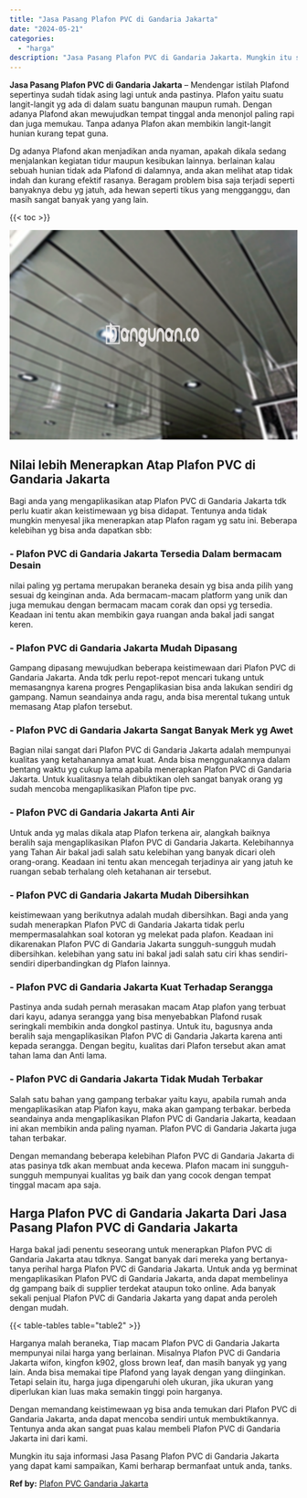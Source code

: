 ```yaml
---
title: "Jasa Pasang Plafon PVC di Gandaria Jakarta"
date: "2024-05-21"
categories: 
  - "harga"
description: "Jasa Pasang Plafon PVC di Gandaria Jakarta. Mungkin itu saja informasi Jasa Pasang Plafon PVC di Gandaria Jakarta yang dapat kami sampaikan, Kami berharap be..."
---
```


**Jasa Pasang Plafon PVC di Gandaria Jakarta** – Mendengar istilah Plafond sepertinya sudah tidak asing lagi untuk anda pastinya. Plafon yaitu suatu langit-langit yg ada di dalam suatu bangunan maupun rumah. Dengan adanya Plafond akan mewujudkan tempat tinggal anda menonjol paling rapi dan juga memukau. Tanpa adanya Plafon akan membikin langit-langit hunian kurang tepat guna.

Dg adanya Plafond akan menjadikan anda nyaman, apakah dikala sedang menjalankan kegiatan tidur maupun kesibukan lainnya. berlainan kalau sebuah hunian tidak ada Plafond di dalamnya, anda akan melihat atap tidak indah dan kurang efektif rasanya. Beragam problem bisa saja terjadi seperti banyaknya debu yg jatuh, ada hewan seperti tikus yang mengganggu, dan masih sangat banyak yang yang lain.

{{< toc >}}

![Jasa Pasang Plafon PVC di Gandaria Jakarta](/images/flafond-pvc-murah07.png)

## Nilai lebih Menerapkan Atap Plafon PVC di Gandaria Jakarta

Bagi anda yang mengaplikasikan atap Plafon PVC di Gandaria Jakarta tdk perlu kuatir akan keistimewaan yg bisa didapat. Tentunya anda tidak mungkin menyesal jika menerapkan atap Plafon ragam yg satu ini. Beberapa kelebihan yg bisa anda dapatkan sbb:

### \- Plafon PVC di Gandaria Jakarta Tersedia Dalam bermacam Desain

nilai paling yg pertama merupakan beraneka desain yg bisa anda pilih yang sesuai dg keinginan anda. Ada bermacam-macam platform yang unik dan juga memukau dengan bermacam macam corak dan opsi yg tersedia. Keadaan ini tentu akan membikin gaya ruangan anda bakal jadi sangat keren.

### \- Plafon PVC di Gandaria Jakarta Mudah Dipasang

Gampang dipasang mewujudkan beberapa keistimewaan dari Plafon PVC di Gandaria Jakarta. Anda tdk perlu repot-repot mencari tukang untuk memasangnya karena progres Pengaplikasian bisa anda lakukan sendiri dg gampang. Namun seandainya anda ragu, anda bisa merental tukang untuk memasang Atap plafon tersebut.

### \- Plafon PVC di Gandaria Jakarta Sangat Banyak Merk yg Awet

Bagian nilai sangat dari Plafon PVC di Gandaria Jakarta adalah mempunyai kualitas yang ketahanannya amat kuat. Anda bisa menggunakannya dalam bentang waktu yg cukup lama apabila menerapkan Plafon PVC di Gandaria Jakarta. Untuk kualitasnya telah dibuktikan oleh sangat banyak orang yg sudah mencoba mengaplikasikan Plafon tipe pvc.

### \- Plafon PVC di Gandaria Jakarta Anti Air

Untuk anda yg malas dikala atap Plafon terkena air, alangkah baiknya beralih saja mengaplikasikan Plafon PVC di Gandaria Jakarta. Kelebihannya yang Tahan Air bakal jadi salah satu kelebihan yang banyak dicari oleh orang-orang. Keadaan ini tentu akan mencegah terjadinya air yang jatuh ke ruangan sebab terhalang oleh ketahanan air tersebut.

### \- Plafon PVC di Gandaria Jakarta Mudah Dibersihkan

keistimewaan yang berikutnya adalah mudah dibersihkan. Bagi anda yang sudah menerapkan Plafon PVC di Gandaria Jakarta tidak perlu mempermasalahkan soal kotoran yg melekat pada plafon. Keadaan ini dikarenakan Plafon PVC di Gandaria Jakarta sungguh-sungguh mudah dibersihkan. kelebihan yang satu ini bakal jadi salah satu ciri khas sendiri-sendiri diperbandingkan dg Plafon lainnya.

### \- Plafon PVC di Gandaria Jakarta Kuat Terhadap Serangga

Pastinya anda sudah pernah merasakan macam Atap plafon yang terbuat dari kayu, adanya serangga yang bisa menyebabkan Plafond rusak seringkali membikin anda dongkol pastinya. Untuk itu, bagusnya anda beralih saja mengaplikasikan Plafon PVC di Gandaria Jakarta karena anti kepada serangga. Dengan begitu, kualitas dari Plafon tersebut akan amat tahan lama dan Anti lama.

### \- Plafon PVC di Gandaria Jakarta Tidak Mudah Terbakar

Salah satu bahan yang gampang terbakar yaitu kayu, apabila rumah anda mengaplikasikan atap Plafon kayu, maka akan gampang terbakar. berbeda seandainya anda mengaplikasikan Plafon PVC di Gandaria Jakarta, keadaan ini akan membikin anda paling nyaman. Plafon PVC di Gandaria Jakarta juga tahan terbakar.

Dengan memandang beberapa kelebihan Plafon PVC di Gandaria Jakarta di atas pasinya tdk akan membuat anda kecewa. Plafon macam ini sungguh-sungguh mempunyai kualitas yg baik dan yang cocok dengan tempat tinggal macam apa saja.

## Harga Plafon PVC di Gandaria Jakarta Dari Jasa Pasang Plafon PVC di Gandaria Jakarta

Harga bakal jadi penentu seseorang untuk menerapkan Plafon PVC di Gandaria Jakarta atau tdknya. Sangat banyak dari mereka yang bertanya-tanya perihal harga Plafon PVC di Gandaria Jakarta. Untuk anda yg berminat mengaplikasikan Plafon PVC di Gandaria Jakarta, anda dapat membelinya dg gampang baik di supplier terdekat ataupun toko online. Ada banyak sekali penjual Plafon PVC di Gandaria Jakarta yang dapat anda peroleh dengan mudah.

{{< table-tables table="table2" >}}

Harganya malah beraneka, Tiap macam Plafon PVC di Gandaria Jakarta mempunyai nilai harga yang berlainan. Misalnya Plafon PVC di Gandaria Jakarta wifon, kingfon k902, gloss brown leaf, dan masih banyak yg yang lain. Anda bisa memakai tipe Plafond yang layak dengan yang diinginkan. Tetapi selain itu, harga juga dipengaruhi oleh ukuran, jika ukuran yang diperlukan kian luas maka semakin tinggi poin harganya.

Dengan memandang keistimewaan yg bisa anda temukan dari Plafon PVC di Gandaria Jakarta, anda dapat mencoba sendiri untuk membuktikannya. Tentunya anda akan sangat puas kalau membeli Plafon PVC di Gandaria Jakarta ini dari kami.

Mungkin itu saja informasi Jasa Pasang Plafon PVC di Gandaria Jakarta yang dapat kami sampaikan, Kami berharap bermanfaat untuk anda, tanks.

**Ref by:** [Plafon PVC Gandaria Jakarta](https://id.wikipedia.org/wiki/Plafon)
